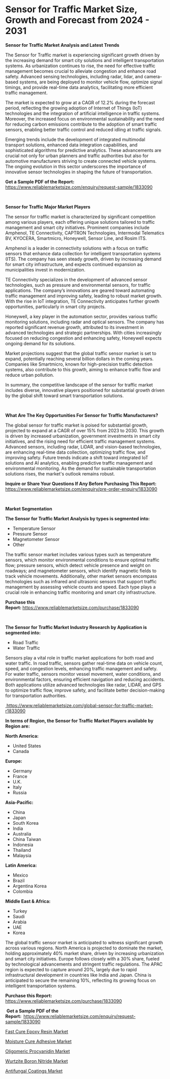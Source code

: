 <p><h1>Sensor for Traffic Market Size, Growth and Forecast from 2024 - 2031</h1></p><p><strong>Sensor for Traffic Market Analysis and Latest Trends</strong></p>
<p><p>The Sensor for Traffic market is experiencing significant growth driven by the increasing demand for smart city solutions and intelligent transportation systems. As urbanization continues to rise, the need for effective traffic management becomes crucial to alleviate congestion and enhance road safety. Advanced sensing technologies, including radar, lidar, and camera-based systems, are being deployed to monitor vehicle flow, optimize signal timings, and provide real-time data analytics, facilitating more efficient traffic management.</p><p>The market is expected to grow at a CAGR of 12.2% during the forecast period, reflecting the growing adoption of Internet of Things (IoT) technologies and the integration of artificial intelligence in traffic systems. Moreover, the increased focus on environmental sustainability and the need for reducing carbon emissions contribute to the adoption of smart traffic sensors, enabling better traffic control and reduced idling at traffic signals.</p><p>Emerging trends include the development of integrated multimodal transport solutions, enhanced data integration capabilities, and sophisticated algorithms for predictive analytics. These advancements are crucial not only for urban planners and traffic authorities but also for automotive manufacturers striving to create connected vehicle systems. The ongoing evolution in this sector underscores the importance of innovative sensor technologies in shaping the future of transportation.</p></p>
<p><strong>Get a Sample PDF of the Report:&nbsp;</strong> <a href="https://www.reliablemarketsize.com/enquiry/request-sample/1833090?utm_campaign=1518&utm_medium=2&utm_source=Github&utm_content=ia&utm_term=17102024&utm_id=sensor-for-traffic">https://www.reliablemarketsize.com/enquiry/request-sample/1833090</a></p>
<p>&nbsp;</p>
<p><strong>Sensor for Traffic Major Market Players</strong></p>
<p><p>The sensor for traffic market is characterized by significant competition among various players, each offering unique solutions tailored to traffic management and smart city initiatives. Prominent companies include Amphenol, TE Connectivity, CAPTRON Technologies, Intermodal Telematics BV, KYOCERA, Smartmicro, Honeywell, Sensor Line, and Rosim ITS.</p><p>Amphenol is a leader in connectivity solutions with a focus on traffic sensors that enhance data collection for intelligent transportation systems (ITS). The company has seen steady growth, driven by increasing demand for smart city infrastructure, and expects continued expansion as municipalities invest in modernization.</p><p>TE Connectivity specializes in the development of advanced sensor technologies, such as pressure and environmental sensors, for traffic applications. The company’s innovations are geared toward automating traffic management and improving safety, leading to robust market growth. With the rise in IoT integration, TE Connectivity anticipates further growth opportunities, particularly in smart city projects.</p><p>Honeywell, a key player in the automation sector, provides various traffic monitoring solutions, including radar and optical sensors. The company has reported significant revenue growth, attributed to its investment in advanced technologies and strategic partnerships. With cities increasingly focused on reducing congestion and enhancing safety, Honeywell expects ongoing demand for its solutions.</p><p>Market projections suggest that the global traffic sensor market is set to expand, potentially reaching several billion dollars in the coming years. Companies like Smartmicro, known for high-precision traffic detection systems, also contribute to this growth, aiming to enhance traffic flow and reduce urban pollution.</p><p>In summary, the competitive landscape of the sensor for traffic market includes diverse, innovative players positioned for substantial growth driven by the global shift toward smart transportation solutions.</p></p>
<p>&nbsp;</p>
<p><strong>What Are The Key Opportunities For Sensor for Traffic Manufacturers?</strong></p>
<p><p>The global sensor for traffic market is poised for substantial growth, projected to expand at a CAGR of over 15% from 2023 to 2030. This growth is driven by increased urbanization, government investments in smart city initiatives, and the rising need for efficient traffic management systems. Advanced sensors, including radar, LiDAR, and vision-based technologies, are enhancing real-time data collection, optimizing traffic flow, and improving safety. Future trends indicate a shift toward integrated IoT solutions and AI analytics, enabling predictive traffic management and environmental monitoring. As the demand for sustainable transportation solutions rises, the market's outlook remains robust.</p></p>
<p><strong>Inquire or Share Your Questions If Any Before Purchasing This Report:</strong> <a href="https://www.reliablemarketsize.com/enquiry/pre-order-enquiry/1833090?utm_campaign=1518&utm_medium=2&utm_source=Github&utm_content=ia&utm_term=17102024&utm_id=sensor-for-traffic">https://www.reliablemarketsize.com/enquiry/pre-order-enquiry/1833090</a></p>
<p>&nbsp;</p>
<p><strong>Market Segmentation</strong></p>
<p><strong>The Sensor for Traffic Market Analysis by types is segmented into:</strong></p>
<p><ul><li>Temperature Sensor</li><li>Pressure Sensor</li><li>Magnetometer Sensor</li><li>Other</li></ul></p>
<p><p>The traffic sensor market includes various types such as temperature sensors, which monitor environmental conditions to ensure optimal traffic flow; pressure sensors, which detect vehicle presence and weight on roadways; and magnetometer sensors, which identify magnetic fields to track vehicle movements. Additionally, other market sensors encompass technologies such as infrared and ultrasonic sensors that support traffic management by assessing vehicle counts and speed. Each type plays a crucial role in enhancing traffic monitoring and smart city infrastructure.</p></p>
<p><strong>Purchase this Report:&nbsp;</strong><a href="https://www.reliablemarketsize.com/purchase/1833090?utm_campaign=1518&utm_medium=2&utm_source=Github&utm_content=ia&utm_term=17102024&utm_id=sensor-for-traffic">https://www.reliablemarketsize.com/purchase/1833090</a></p>
<p>&nbsp;</p>
<p><strong>The Sensor for Traffic Market Industry Research by Application is segmented into:</strong></p>
<p><ul><li>Road Traffic</li><li>Water Traffic</li></ul></p>
<p><p>Sensors play a vital role in traffic market applications for both road and water traffic. In road traffic, sensors gather real-time data on vehicle count, speed, and congestion levels, enhancing traffic management and safety. For water traffic, sensors monitor vessel movement, water conditions, and environmental factors, ensuring efficient navigation and reducing accidents. Both applications utilize advanced technologies like radar, LIDAR, and GPS to optimize traffic flow, improve safety, and facilitate better decision-making for transportation authorities.</p></p>
<p><a href="https://www.reliablemarketsize.com/global-sensor-for-traffic-market-r1833090?utm_campaign=1518&utm_medium=2&utm_source=Github&utm_content=ia&utm_term=17102024&utm_id=sensor-for-traffic">&nbsp;https://www.reliablemarketsize.com/global-sensor-for-traffic-market-r1833090</a></p>
<p><strong>In terms of Region, the Sensor for Traffic Market Players available by Region are:</strong></p>
<p>
    <p> <strong> North America: </strong>
        <ul>
            <li>United States</li>
            <li>Canada</li>
        </ul>
        </p> 
    <p> <strong> Europe: </strong>
        <ul>
            <li>Germany</li>
            <li>France</li>
            <li>U.K.</li>
            <li>Italy</li>
            <li>Russia</li>
        </ul>
        </p> 
    <p> <strong> Asia-Pacific: </strong>
        <ul>
            <li>China</li>
            <li>Japan</li>
            <li>South Korea</li>
            <li>India</li>
            <li>Australia</li>
            <li>China Taiwan</li>
            <li>Indonesia</li>
            <li>Thailand</li>
            <li>Malaysia</li>
        </ul>
        </p> 
    <p> <strong> Latin America: </strong>
        <ul>
            <li>Mexico</li>
            <li>Brazil</li>
            <li>Argentina Korea</li>
            <li>Colombia</li>
        </ul>
        </p> 
    <p> <strong> Middle East & Africa: </strong>
        <ul>
            <li>Turkey</li>
            <li>Saudi</li>
            <li>Arabia</li>
            <li>UAE</li>
            <li>Korea</li>
        </ul>
    </p>
    </p>
<p><p>The global traffic sensor market is anticipated to witness significant growth across various regions. North America is projected to dominate the market, holding approximately 40% market share, driven by increasing urbanization and smart city initiatives. Europe follows closely with a 30% share, fueled by technological advancements and stringent traffic regulations. The APAC region is expected to capture around 20%, largely due to rapid infrastructural development in countries like India and Japan. China is anticipated to secure the remaining 10%, reflecting its growing focus on intelligent transportation systems.</p></p>
<p><strong>Purchase this Report: </strong><a href="https://www.reliablemarketsize.com/purchase/1833090?utm_campaign=1518&utm_medium=2&utm_source=Github&utm_content=ia&utm_term=17102024&utm_id=sensor-for-traffic">https://www.reliablemarketsize.com/purchase/1833090</a></p>
<p>&nbsp;<strong>Get a Sample PDF of the Report:&nbsp;&nbsp;</strong><a href="https://www.reliablemarketsize.com/enquiry/request-sample/1833090?utm_campaign=1518&utm_medium=2&utm_source=Github&utm_content=ia&utm_term=17102024&utm_id=sensor-for-traffic">https://www.reliablemarketsize.com/enquiry/request-sample/1833090</a></p>
<p><strong></strong></p>
<p><p><a href="https://www.linkedin.com/pulse/unlocking-growth-potential-strategic-analysis-fast-cure-epoxy-yo0lc?utm_campaign=1518&utm_medium=2&utm_source=Github&utm_content=ia&utm_term=17102024&utm_id=sensor-for-traffic">Fast Cure Epoxy Resin Market</a></p><p><a href="https://www.linkedin.com/pulse/market-leaders-laggards-global-moisture-cure-adhesive-baxue?utm_campaign=1518&utm_medium=2&utm_source=Github&utm_content=ia&utm_term=17102024&utm_id=sensor-for-traffic">Moisture Cure Adhesive Market</a></p><p><a href="https://www.linkedin.com/pulse/deep-dive-oligomeric-procyanidin-market-itstrends-segmentation-8nuie?utm_campaign=1518&utm_medium=2&utm_source=Github&utm_content=ia&utm_term=17102024&utm_id=sensor-for-traffic">Oligomeric Procyanidin Market</a></p><p><a href="https://www.linkedin.com/pulse/wurtzite-boron-nitride-industry-sector-market-dynamics-future-4mirc?utm_campaign=1518&utm_medium=2&utm_source=Github&utm_content=ia&utm_term=17102024&utm_id=sensor-for-traffic">Wurtzite Boron Nitride Market</a></p><p><a href="https://www.linkedin.com/pulse/surfing-antifungal-coatings-wave-riding-market-currents-2031-tdnyc?utm_campaign=1518&utm_medium=2&utm_source=Github&utm_content=ia&utm_term=17102024&utm_id=sensor-for-traffic">Antifungal Coatings Market</a></p></p>
